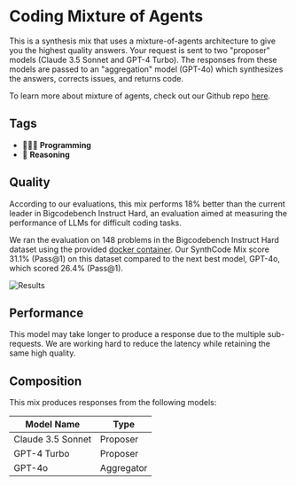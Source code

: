 # Coding Mixture of Agents

This is a synthesis mix that uses a mixture-of-agents architecture to give you the highest quality answers. Your request is sent to two "proposer" models (Claude 3.5 Sonnet and GPT-4 Turbo). The responses from these models are passed to an "aggregation" model (GPT-4o) which synthesizes the answers, corrects issues, and returns code.

To learn more about mixture of agents, check out our Github repo [here](https://github.com/catena-labs/moa).

## Tags

- 👩🏽‍💻 **Programming**
- 🧠 **Reasoning**

## Quality

According to our evaluations, this mix performs 18% better than the current leader in Bigcodebench Instruct Hard, an evaluation aimed at measuring the performance of LLMs for difficult coding tasks.

We ran the evaluation on 148 problems in the Bigcodebench Instruct Hard dataset using the provided [docker container](https://github.com/bigcode-project/bigcodebench). Our SynthCode Mix score 31.1% (Pass@1) on this dataset compared to the next best model, GPT-4o, which scored 26.4% (Pass@1).

![Results](https://imgur.com/QrcRcsS.png)

## Performance

This model may take longer to produce a response due to the multiple sub-requests. We are working hard to reduce the latency while retaining the same high quality.

## Composition

This mix produces responses from the following models:

| Model Name        | Type       |
| ----------------- | ---------- |
| Claude 3.5 Sonnet | Proposer   |
| GPT-4 Turbo       | Proposer   |
| GPT-4o            | Aggregator |
